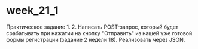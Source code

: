 # week_21_1
Практическое задание 1.
2. Написать POST-запрос, который будет срабатывать при нажатии на кнопку "Отправить" из нашей уже готовой формы регистрации (задание 2 недели 18). Реализовать через JSON.